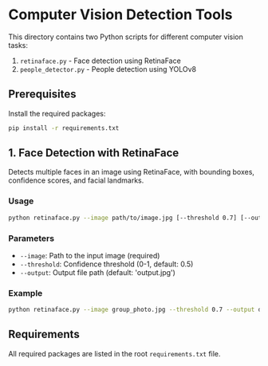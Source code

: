 # Computer Vision Detection Tools

This directory contains two Python scripts for different computer vision tasks:
1. `retinaface.py` - Face detection using RetinaFace
2. `people_detector.py` - People detection using YOLOv8

## Prerequisites

Install the required packages:
```bash
pip install -r requirements.txt
```

## 1. Face Detection with RetinaFace

Detects multiple faces in an image using RetinaFace, with bounding boxes, confidence scores, and facial landmarks.

### Usage
```bash
python retinaface.py --image path/to/image.jpg [--threshold 0.7] [--output output.jpg]
```

### Parameters
- `--image`: Path to the input image (required)
- `--threshold`: Confidence threshold (0-1, default: 0.5)
- `--output`: Output file path (default: 'output.jpg')

### Example
```bash
python retinaface.py --image group_photo.jpg --threshold 0.7 --output detected_faces.jpg
```

## Requirements
All required packages are listed in the root `requirements.txt` file.


